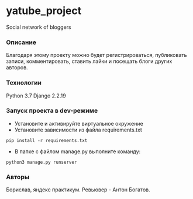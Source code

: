 # yatube_project
Social network of bloggers
### Описание
Благодаря этому проекту можно будет регистрироваться, публиковать записи, комментировать, ставить лайки и посещать блоги других авторов.
### Технологии
Python 3.7
Django 2.2.19
### Запуск проекта в dev-режиме
- Установите и активируйте виртуальное окружение
- Установите зависимости из файла requirements.txt
```
pip install -r requirements.txt
``` 
- В папке с файлом manage.py выполните команду:
```
python3 manage.py runserver
```
### Авторы
Борислав, яндекс практикум. Ревьювер - Антон Богатов. 